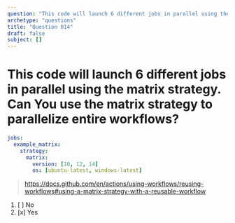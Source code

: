 ```yaml
---
question: "This code will launch 6 different jobs in parallel using the matrix strategy. Can You use the matrix strategy to parallelize entire workflows?"
archetype: "questions"
title: "Question 014"
draft: false
subject: []
---
```


# This code will launch 6 different jobs in parallel using the matrix strategy. Can You use the matrix strategy to parallelize entire workflows?

```yaml
jobs:
  example_matrix:
    strategy:
      matrix:
        version: [10, 12, 14]
        os: [ubuntu-latest, windows-latest]
```
> https://docs.github.com/en/actions/using-workflows/reusing-workflows#using-a-matrix-strategy-with-a-reusable-workflow
1. [ ] No
1. [x] Yes
